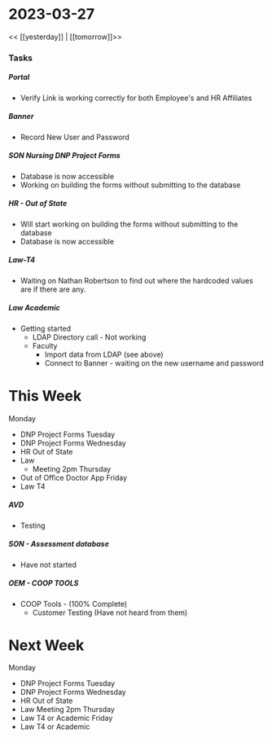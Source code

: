 # 2023-03-27
<< [[yesterday]] | [[tomorrow]]>>
### Tasks
##### Portal
-  Verify Link is working correctly for both Employee's and HR Affiliates

##### Banner
- Record New User and Password

##### SON Nursing DNP Project Forms
- Database is now accessible
- Working on building the forms without submitting to the database

##### HR - Out of State
- Will start working on building the forms without submitting to the database
- Database  is now accessible

##### Law-T4 
- Waiting on Nathan Robertson to find out where the hardcoded values are if there are any.

##### Law Academic 
- Getting started
  - LDAP Directory call - Not working
  - Faculty
    - Import data from LDAP (see above)
    - Connect to Banner - waiting on the new username and password

# This Week
Monday 
- DNP Project Forms
Tuesday 
- DNP Project Forms
Wednesday 
- HR Out of State
- Law  
  - Meeting 2pm
Thursday 
- Out of Office Doctor App
Friday 
- Law T4 

##### AVD 
- Testing
##### SON - Assessment database 
- Have not started
##### OEM - COOP TOOLS
   - COOP Tools -  (100% Complete)
     -   Customer Testing (Have not heard from them)

# Next Week
Monday 
- DNP Project Forms
Tuesday 
- DNP Project Forms
Wednesday 
- HR Out of State
- Law  Meeting 2pm
Thursday 
- Law T4 or Academic
Friday 
- Law T4  or Academic
